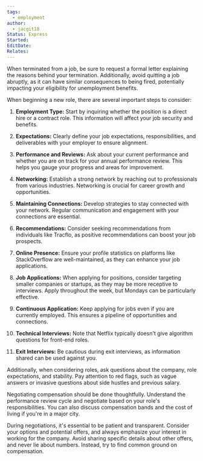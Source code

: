 ```yaml
---
tags:
  - employment
author:
  - jacgit18
Status: Express
Started: 
EditDate: 
Relates:
---
```

When terminated from a job, be sure to request a formal letter explaining the reasons behind your termination. Additionally, avoid quitting a job abruptly, as it can have similar consequences to being fired, potentially impacting your eligibility for unemployment benefits.



When beginning a new role, there are several important steps to consider:

1. **Employment Type:** Start by inquiring whether the position is a direct hire or a contract role. This information will affect your job security and benefits.

2. **Expectations:** Clearly define your job expectations, responsibilities, and deliverables with your employer to ensure alignment.

3. **Performance and Reviews:** Ask about your current performance and whether you are on track for your annual performance review. This helps you gauge your progress and areas for improvement.

4. **Networking:** Establish a strong network by reaching out to professionals from various industries. Networking is crucial for career growth and opportunities.

5. **Maintaining Connections:** Develop strategies to stay connected with your network. Regular communication and engagement with your connections are essential.

6. **Recommendations:** Consider seeking recommendations from individuals like Tracflo, as positive recommendations can boost your job prospects.

7. **Online Presence:** Ensure your profile statistics on platforms like StackOverflow are well-maintained, as they can enhance your job applications.

8. **Job Applications:** When applying for positions, consider targeting smaller companies or startups, as they may be more receptive to interviews. Apply throughout the week, but Mondays can be particularly effective.

9. **Continuous Application:** Keep applying for jobs even if you are currently employed. This ensures a pipeline of opportunities and connections.

10. **Technical Interviews:** Note that Netflix typically doesn't give algorithm questions for front-end roles.

11. **Exit Interviews:** Be cautious during exit interviews, as information shared can be used against you.

Additionally, when considering roles, ask questions about the company, role expectations, and stability. Pay attention to red flags, such as vague answers or invasive questions about side hustles and previous salary.

Negotiating compensation should be done thoughtfully. Understand the performance review cycle and negotiate based on your role's responsibilities. You can also discuss compensation bands and the cost of living if you're in a major city.

During negotiations, it's essential to be patient and transparent. Consider your options and potential offers, and always emphasize your interest in working for the company. Avoid sharing specific details about other offers, and never lie about numbers. Instead, try to find common ground on compensation.